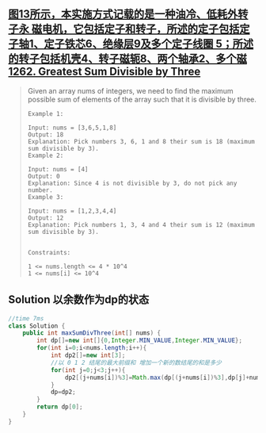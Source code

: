 ## [图13所示，本实施方式记载的是一种油冷、低耗外转子永 磁电机，它包括定子和转子，所述的定子包括定子轴1、定子铁芯6、绝缘层9及多个定子线圈 5；所述的转子包括机壳4、转子磁轭8、两个轴承2、多个磁1262. Greatest Sum Divisible by Three](https://leetcode-cn.com/problems/greatest-sum-divisible-by-three/)

> Given an array nums of integers, we need to find the maximum possible sum of elements of the array such that it is divisible by three.
>
>  
>
> ```
> Example 1:
> 
> Input: nums = [3,6,5,1,8]
> Output: 18
> Explanation: Pick numbers 3, 6, 1 and 8 their sum is 18 (maximum sum divisible by 3).
> Example 2:
> 
> Input: nums = [4]
> Output: 0
> Explanation: Since 4 is not divisible by 3, do not pick any number.
> Example 3:
> 
> Input: nums = [1,2,3,4,4]
> Output: 12
> Explanation: Pick numbers 1, 3, 4 and 4 their sum is 12 (maximum sum divisible by 3).
> 
> 
> Constraints:
> 
> 1 <= nums.length <= 4 * 10^4
> 1 <= nums[i] <= 10^4
> ```
>
> 

## Solution 以余数作为dp的状态

```java
//time 7ms
class Solution {
    public int maxSumDivThree(int[] nums) {
        int dp[]=new int[]{0,Integer.MIN_VALUE,Integer.MIN_VALUE};
        for(int i=0;i<nums.length;i++){
            int dp2[]=new int[3];
            //以 0 1 2 结尾的最大前缀和 增加一个新的数结尾的和是多少
            for(int j=0;j<3;j++){
                dp2[(j+nums[i])%3]=Math.max(dp[(j+nums[i])%3],dp[j]+nums[i]);
            }
            dp=dp2;
        }
        return dp[0];
    }
}
```

